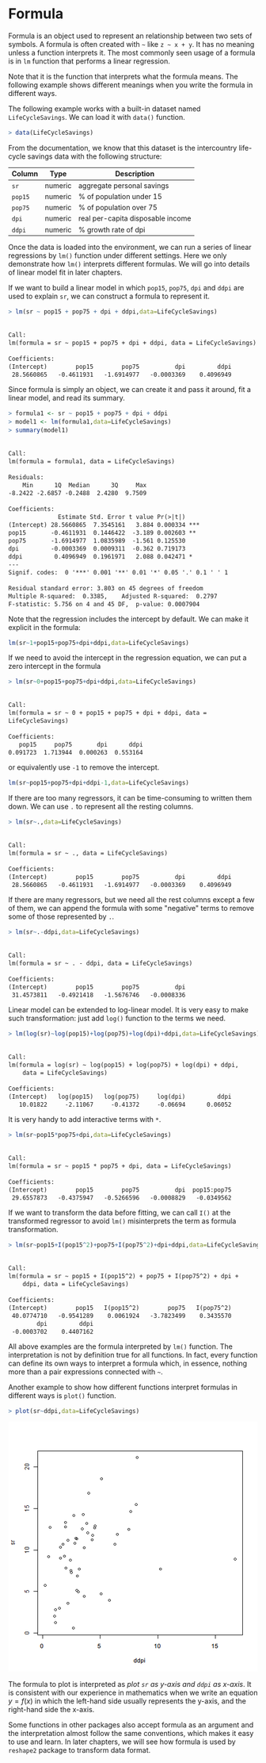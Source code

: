 

# Formula

Formula is an object used to represent an relationship between two sets of symbols. A formula is often created with `~` like `z ~ x + y`. It has no meaning unless a function interprets it. The most commonly seen usage of a formula is in `lm` function that performs a linear regression.

Note that it is the function that interprets what the formula means. The following example shows different meanings when you write the formula in different ways.

The following example works with a built-in dataset named `LifeCycleSavings`. We can load it with `data()` function.


```r
> data(LifeCycleSavings)
```

From the documentation, we know that this dataset is the intercountry life-cycle savings data with the following structure:

| Column | Type    | Description                       |
|--------|---------|-----------------------------------|
| `sr`   | numeric | aggregate personal savings        |
| `pop15`| numeric | % of population under 15          |
| `pop75`| numeric | % of population over 75           |
| `dpi`  | numeric | real per-capita disposable income |
| `ddpi` | numeric | % growth rate of dpi              |

Once the data is loaded into the environment, we can run a series of linear regressions by `lm()` function under different settings. Here we only demonstrate how `lm()` interprets different formulas. We will go into details of linear model fit in later chapters.

If we want to build a linear model in which `pop15`, `pop75`, `dpi` and `ddpi` are used to explain `sr`, we can construct a formula to represent it.


```r
> lm(sr ~ pop15 + pop75 + dpi + ddpi,data=LifeCycleSavings)
```

```

Call:
lm(formula = sr ~ pop15 + pop75 + dpi + ddpi, data = LifeCycleSavings)

Coefficients:
(Intercept)        pop15        pop75          dpi         ddpi  
 28.5660865   -0.4611931   -1.6914977   -0.0003369    0.4096949  
```

Since formula is simply an object, we can create it and pass it around, fit a linear model, and read its summary.


```r
> formula1 <- sr ~ pop15 + pop75 + dpi + ddpi
> model1 <- lm(formula1,data=LifeCycleSavings)
> summary(model1)
```

```

Call:
lm(formula = formula1, data = LifeCycleSavings)

Residuals:
    Min      1Q  Median      3Q     Max 
-8.2422 -2.6857 -0.2488  2.4280  9.7509 

Coefficients:
              Estimate Std. Error t value Pr(>|t|)    
(Intercept) 28.5660865  7.3545161   3.884 0.000334 ***
pop15       -0.4611931  0.1446422  -3.189 0.002603 ** 
pop75       -1.6914977  1.0835989  -1.561 0.125530    
dpi         -0.0003369  0.0009311  -0.362 0.719173    
ddpi         0.4096949  0.1961971   2.088 0.042471 *  
---
Signif. codes:  0 '***' 0.001 '**' 0.01 '*' 0.05 '.' 0.1 ' ' 1

Residual standard error: 3.803 on 45 degrees of freedom
Multiple R-squared:  0.3385,	Adjusted R-squared:  0.2797 
F-statistic: 5.756 on 4 and 45 DF,  p-value: 0.0007904
```

Note that the regression includes the intercept by default. We can make it explicit in the formula:

```r
lm(sr~1+pop15+pop75+dpi+ddpi,data=LifeCycleSavings)
```

If we need to avoid the intercept in the regression equation, we can put a zero intercept in the formula


```r
> lm(sr~0+pop15+pop75+dpi+ddpi,data=LifeCycleSavings)
```

```

Call:
lm(formula = sr ~ 0 + pop15 + pop75 + dpi + ddpi, data = LifeCycleSavings)

Coefficients:
   pop15     pop75       dpi      ddpi  
0.091723  1.713944  0.000263  0.553164  
```

or equivalently use `-1` to remove the intercept.

```r
lm(sr~pop15+pop75+dpi+ddpi-1,data=LifeCycleSavings)
```

If there are too many regressors, it can be time-consuming to written them down. We can use `.` to represent all the resting columns.


```r
> lm(sr~.,data=LifeCycleSavings)
```

```

Call:
lm(formula = sr ~ ., data = LifeCycleSavings)

Coefficients:
(Intercept)        pop15        pop75          dpi         ddpi  
 28.5660865   -0.4611931   -1.6914977   -0.0003369    0.4096949  
```

If there are many regressors, but we need all the rest columns except a few of them, we can append the formula with some "negative" terms to remove some of those represented by `.`.


```r
> lm(sr~.-ddpi,data=LifeCycleSavings)
```

```

Call:
lm(formula = sr ~ . - ddpi, data = LifeCycleSavings)

Coefficients:
(Intercept)        pop15        pop75          dpi  
 31.4573811   -0.4921418   -1.5676746   -0.0008336  
```

Linear model can be extended to log-linear model. It is very easy to make such transformation: just add `log()` function to the terms we need.


```r
> lm(log(sr)~log(pop15)+log(pop75)+log(dpi)+ddpi,data=LifeCycleSavings)
```

```

Call:
lm(formula = log(sr) ~ log(pop15) + log(pop75) + log(dpi) + ddpi, 
    data = LifeCycleSavings)

Coefficients:
(Intercept)   log(pop15)   log(pop75)     log(dpi)         ddpi  
   10.01822     -2.11067     -0.41372     -0.06694      0.06052  
```

It is very handy to add interactive terms with `*`.


```r
> lm(sr~pop15*pop75+dpi,data=LifeCycleSavings)
```

```

Call:
lm(formula = sr ~ pop15 * pop75 + dpi, data = LifeCycleSavings)

Coefficients:
(Intercept)        pop15        pop75          dpi  pop15:pop75  
 29.6557873   -0.4375947   -0.5266596   -0.0008829   -0.0349562  
```

If we want to transform the data before fitting, we can call `I()` at the transformed regressor to avoid `lm()` misinterprets the term as  formula transformation.


```r
> lm(sr~pop15+I(pop15^2)+pop75+I(pop75^2)+dpi+ddpi,data=LifeCycleSavings)
```

```

Call:
lm(formula = sr ~ pop15 + I(pop15^2) + pop75 + I(pop75^2) + dpi + 
    ddpi, data = LifeCycleSavings)

Coefficients:
(Intercept)        pop15   I(pop15^2)        pop75   I(pop75^2)  
 40.0774710   -0.9541289    0.0061924   -3.7823499    0.3435570  
        dpi         ddpi  
 -0.0003702    0.4407162  
```

All above examples are the formula interpreted by `lm()` function. The interpretation is not by definition true for all functions. In fact, every function can define its own ways to interpret a formula which, in essence, nothing more than a pair expressions connected with `~`.

Another example to show how different functions interpret formulas in different ways is `plot()` function.


```r
> plot(sr~ddpi,data=LifeCycleSavings)
```

![plot of chunk formula](figure/formula-1.png) 

The formula to plot is interpreted as *plot `sr` as y-axis and `ddpi` as x-axis*. It is consistent with our experience in mathematics when we write an equation $y = f(x)$ in which the left-hand side usually represents the y-axis, and the right-hand side the x-axis.

Some functions in other packages also accept formula as an argument and the interpretation almost follow the same conventions, which makes it easy to use and learn. In later chapters, we will see how formula is used by `reshape2` package to transform data format.
